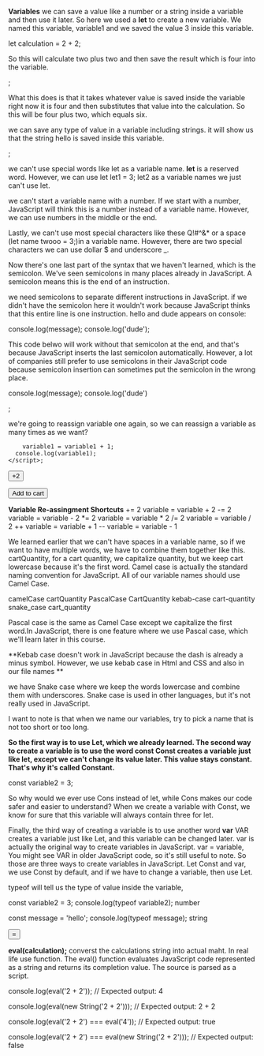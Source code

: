 **Variables** we can save a value like a number or a string inside a variable and then use it later.
So here we used a **let** to create a new variable. We named this variable, variable1 and we saved the value 3 inside this
variable.

<script>
  let variable1 = 3;
</script>

let calculation = 2 + 2;

So this will calculate two plus two and then save the result which is four into the variable.


  <script>
      let calculation = 2 + 2;
      console.log(calculation);
      console.log(calculation + 2);
  </script>;

What this does is that it takes whatever value is saved inside the variable right now it is four and then substitutes that value into the calculation. So this will be four plus two, which equals six.

we can save any type of value in a variable including strings. it will show us that the string hello is saved inside this variable.

<script>
  let message = 'hello';
  console.log(message);
</script>;

we can't use special words like let as a variable name. **let** is a reserved word. However, we can use let let1 = 3; let2 as a variable names we just can't use let.

we can't start a variable name with a number. If we start with a number, JavaScript will think this is a number instead of a variable name. However, we can use numbers in the middle or the end.

Lastly, we can't use most special characters like these Q!#^&* or a space (let name twooo = 3;)in a variable name. However, there are two special characters we can use dollar $ and underscore _. 

Now there's one last part of the syntax that we haven't learned, which is the semicolon. We've seen semicolons in many places already in JavaScript. A semicolon means this is the end of an instruction.

we need semicolons to separate different instructions in JavaScript. if we didn't have the semicolon here it wouldn't work because JavaScript thinks that this entire line is one instruction. hello and dude appears on console:

console.log(message); console.log('dude');

This code belwo will work without that semicolon at the end, and that's because JavaScript inserts the last semicolon automatically. However, a lot of companies still prefer to use semicolons in their JavaScript code because semicolon insertion can sometimes put the semicolon in the wrong place.

console.log(message); console.log('dude')


  <script>
      let variable1 = 3;   // this is called assigning a value to a variable.
      console.log(variable1);
        variable1 = 5; //when we change the value inside this variable, this is called reassigning a value to a variable.
      console.log(variable1);
  </script>;

  we're going to reassign variable one again, so we can reassign a variable as many times as we want?

        variable1 = variable1 + 1;
      console.log(variable1);
    </script>;

  <button onclick="
      cartQuantity = cartQuantity + 2;
      cartQuantity +=2; //This is shortcut of upper line. Must use only one line.
      console.log(`Cart Quantity: ${cartQuantity}`);
  ">+2</button>

   <button onclick="
      //Following three behave the same and replacable as shorcut.
      cartQuantity = cartQuantity + 1;
      cartQuantity += 1;
      cartQuantity++;
      console.log(`Cart Quantity: ${cartQuantity}`);
   ">Add to cart</button>

   **Variable Re-assingment Shortcuts**
   += 2   variable = variable + 2
   -= 2   variable = variable - 2
   *= 2   variable = variable * 2
   /= 2   variable = variable / 2
   ++     variable = variable + 1
   --     variable = variable - 1

We learned earlier that we can't have spaces in a variable name, so if we want to have multiple words, we have to combine them together like this. cartQuantity, for a cart quantity,
we capitalize quantity, but we keep cart lowercase because it's the first word. Camel case is actually the standard naming convention for JavaScript. All of our variable names should use Camel Case.

camelCase   cartQuantity
PascalCase  CartQuantity
kebab-case  cart-quantity
snake_case  cart_quantity

Pascal case is the same as Camel Case except we capitalize the first word.In JavaScript, there is one feature where we use Pascal case, which we'll learn later in this course.

**Kebab case doesn't work in JavaScript because the dash is already a
minus symbol. However, we use kebab case in Html and CSS and also in
our file names **

we have Snake case where we keep the words lowercase and combine them with underscores. Snake case is used in other languages,
but it's not really used in JavaScript.

I want to note is that when we name our variables, try to pick a name that is not too short or too long.

 **So the first way is to use Let, which we already learned.
The second way to create a variable is to use the word **const** Const creates a variable just like let, except we can't change its value later. This value stays constant. That's why it's called Constant.**

<script>  
      const variable2 = 3;
     console.log(variable2); 
  </script>   const variable2 = 3;

So why would we ever use Cons instead of let, while Cons makes our code safer and easier to understand? When we create a variable with Const, we know for sure that this variable will always contain three for let. 

Finally, the third way of creating a variable is to use another word **var** VAR creates a variable just like Let, and this variable can be changed later. var is actually the original way to create variables in JavaScript.
var = variable, You might see VAR in older JavaScript code, so it's still useful to note. 
So those are three ways to create variables in JavaScript. Let Const and var, we use Const by default, and if we have to change a variable,
then use Let. 

typeof will tell us the type of value inside the variable,

const variable2 = 3;
console.log(typeof variable2);
number

const message = 'hello';
console.log(typeof message);
string

<button onclick="
  calculation = eval(calculation);
  console.log(calculation);
 ">=</button>

**eval(calculation);** converst the calculations string into actual maht. In real life use function. The eval() function evaluates JavaScript code represented as a string and returns its completion value. The source is parsed as a script.

console.log(eval('2 + 2'));
// Expected output: 4

console.log(eval(new String('2 + 2')));
// Expected output: 2 + 2

console.log(eval('2 + 2') === eval('4'));
// Expected output: true

console.log(eval('2 + 2') === eval(new String('2 + 2')));
// Expected output: false